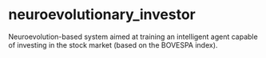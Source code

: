 # neuroevolutionary_investor
Neuroevolution-based system aimed at training an intelligent agent capable of investing in the stock market (based on the BOVESPA index).
